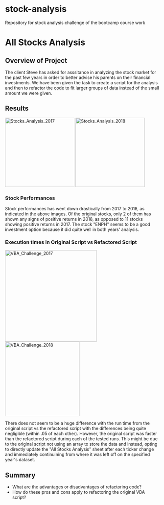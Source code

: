 # stock-analysis
Repository for stock analysis challenge of the bootcamp course work

# All Stocks Analysis

## Overview of Project

The client Steve has asked for asssitance in analyzing the stock market for the past few years in order to better advise his parents on their financial investments. We have been given the task to create a script for the analysis and then to refactor the code to fit larger groups of data instead of the small amount we were given.  

## Results

<img width="226" alt="Stocks_Analysis_2017" src="https://user-images.githubusercontent.com/68725398/92526905-38792880-f1f4-11ea-9dc2-32d3daa287a0.png">

<img width="226" alt="Stocks_Analysis_2018" src="https://user-images.githubusercontent.com/68725398/92526938-43cc5400-f1f4-11ea-8e66-40977b2df084.png">

### Stock Performances

Stock performances has went down drastically from 2017 to 2018, as indicated in the above images. Of the original stocks, only 2 of them has shown any signs of positive returns in 2018, as opposed to 11 stocks showing positive returns in 2017. The stock "ENPH" seems to be a good investment option because it did quite well in both years' analysis.

### Execution times in Original Script vs Refactored Script

<img width="299" alt="VBA_Challenge_2017" src="https://user-images.githubusercontent.com/68725398/92528542-f6051b00-f1f6-11ea-9ec7-9a6dae75fad9.png">

<img width="243" alt="VBA_Challenge_2018" src="https://user-images.githubusercontent.com/68725398/92528599-087f5480-f1f7-11ea-8ae2-266d220c6982.png">

There does not seem to be a huge difference with the run time from the original script vs the refactored script with the differences being quite negligible (within .05 of each other). However, the original script was faster than the refactored script during each of the tested runs. This might be due to the original script not using an array to store the data and instead, opting to directly update the "All Stocks Analysis" sheet after each ticker change and immediately continuining from where it was left off on the specified year's dataset.

## Summary

- What are the advantages or disadvantages of refactoring code?
- How do these pros and cons apply to refactoring the original VBA script?
